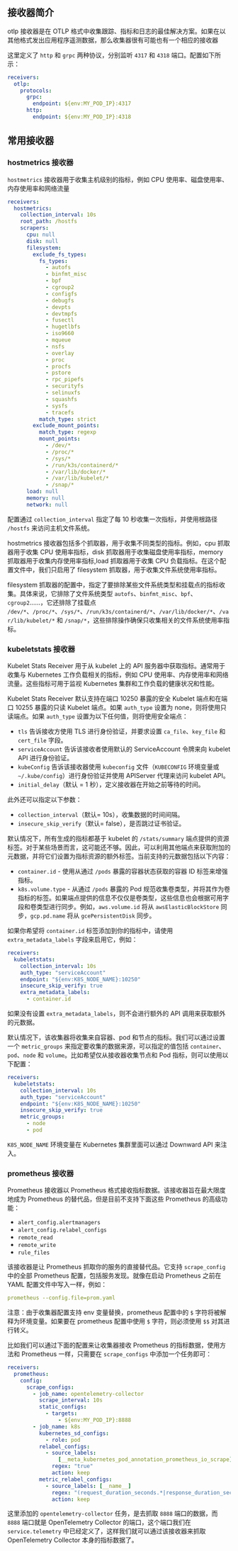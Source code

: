 ## 接收器简介

otlp 接收器是在 OTLP 格式中收集跟踪、指标和日志的最佳解决方案。如果在以其他格式发出应用程序遥测数据，那么收集器很有可能也有一个相应的接收器

这里定义了 `http` 和 `grpc` 两种协议，分别监听 `4317` 和 `4318` 端口。配置如下所示：

```yaml
receivers:
  otlp:
    protocols:
      grpc:
        endpoint: ${env:MY_POD_IP}:4317
      http:
        endpoint: ${env:MY_POD_IP}:4318
```

## 常用接收器

### hostmetrics 接收器

`hostmetrics` 接收器用于收集主机级别的指标，例如 CPU 使用率、磁盘使用率、内存使用率和网络流量

```yaml
receivers:
  hostmetrics:
    collection_interval: 10s
    root_path: /hostfs
    scrapers:
      cpu: null
      disk: null
      filesystem:
        exclude_fs_types:
          fs_types:
            - autofs
            - binfmt_misc
            - bpf
            - cgroup2
            - configfs
            - debugfs
            - devpts
            - devtmpfs
            - fusectl
            - hugetlbfs
            - iso9660
            - mqueue
            - nsfs
            - overlay
            - proc
            - procfs
            - pstore
            - rpc_pipefs
            - securityfs
            - selinuxfs
            - squashfs
            - sysfs
            - tracefs
          match_type: strict
        exclude_mount_points:
          match_type: regexp
          mount_points:
            - /dev/*
            - /proc/*
            - /sys/*
            - /run/k3s/containerd/*
            - /var/lib/docker/*
            - /var/lib/kubelet/*
            - /snap/*
      load: null
      memory: null
      network: null

```

配置通过 `collection_interval` 指定了每 10 秒收集一次指标，并使用根路径 `/hostfs` 来访问主机文件系统。

hostmetrics 接收器包括多个抓取器，用于收集不同类型的指标。例如，cpu 抓取器用于收集 CPU 使用率指标，disk 抓取器用于收集磁盘使用率指标，memory 抓取器用于收集内存使用率指标,load 抓取器用于收集 CPU 负载指标。在这个配置文件中，我们只启用了 filesystem 抓取器，用于收集文件系统使用率指标。

filesystem 抓取器的配置中，指定了要排除某些文件系统类型和挂载点的指标收集。具体来说，它排除了文件系统类型 `autofs`、`binfmt_misc`、`bpf`、`cgroup2`......，它还排除了挂载点 `/dev/*`、`/proc/*`、`/sys/*`、`/run/k3s/containerd/*`、`/var/lib/docker/*`、`/var/lib/kubelet/*` 和 `/snap/*`，这些排除操作确保只收集相关的文件系统使用率指标。

### kubeletstats 接收器

Kubelet Stats Receiver 用于从 kubelet 上的 API 服务器中获取指标。通常用于收集与 Kubernetes 工作负载相关的指标，例如 CPU 使用率、内存使用率和网络流量。这些指标可用于监视 Kubernetes 集群和工作负载的健康状况和性能。

Kubelet Stats Receiver 默认支持在端口 10250 暴露的安全 Kubelet 端点和在端口 10255 暴露的只读 Kubelet 端点。如果 `auth_type` 设置为 none，则将使用只读端点。如果 `auth_type` 设置为以下任何值，则将使用安全端点：

- `tls` 告诉接收方使用 TLS 进行身份验证，并要求设置 `ca_file`、`key_file` 和 `cert_file` 字段。
- `serviceAccount` 告诉该接收者使用默认的 ServiceAccount 令牌来向 kubelet API 进行身份验证。
- `kubeConfig` 告诉该接收器使用 `kubeconfig` 文件（`KUBECONFIG` 环境变量或 `~/.kube/config`）进行身份验证并使用 APIServer 代理来访问 kubelet API。
- `initial_delay`（默认 = 1 秒），定义接收器在开始之前等待的时间。

此外还可以指定以下参数：

- `collection_interval`（默认= 10s），收集数据的时间间隔。
- `insecure_skip_verify`（默认= false），是否跳过证书验证。

默认情况下，所有生成的指标都基于 kubelet 的 `/stats/summary` 端点提供的资源标签。对于某些场景而言，这可能还不够。因此，可以利用其他端点来获取附加的元数据，并将它们设置为指标资源的额外标签。当前支持的元数据包括以下内容：

- `container.id` - 使用从通过 `/pods` 暴露的容器状态获取的容器 ID 标签来增强指标。
- `k8s.volume.type` - 从通过 `/pods` 暴露的 Pod 规范收集卷类型，并将其作为卷指标的标签。如果端点提供的信息不仅仅是卷类型，这些信息也会根据可用字段和卷类型进行同步。例如，`aws.volume.id` 将从 `awsElasticBlockStore` 同步，`gcp.pd.name` 将从 `gcePersistentDisk` 同步。

如果你希望将 `container.id` 标签添加到你的指标中，请使用 `extra_metadata_labels` 字段来启用它，例如：

```yaml
receivers:
  kubeletstats:
    collection_interval: 10s
    auth_type: "serviceAccount"
    endpoint: "${env:K8S_NODE_NAME}:10250"
    insecure_skip_verify: true
    extra_metadata_labels:
      - container.id
```

如果没有设置 `extra_metadata_labels`，则不会进行额外的 API 调用来获取额外的元数据。

默认情况下，该收集器将收集来自容器、pod 和节点的指标。我们可以通过设置一个 `metric_groups` 来指定要收集的数据来源，可以指定的值包括 `container`、`pod`、`node` 和 `volume`。比如希望仅从接收器收集节点和 Pod 指标，则可以使用以下配置：

```yaml
receivers:
  kubeletstats:
    collection_interval: 10s
    auth_type: "serviceAccount"
    endpoint: "${env:K8S_NODE_NAME}:10250"
    insecure_skip_verify: true
    metric_groups:
      - node
      - pod
```

`K8S_NODE_NAME` 环境变量在 Kubernetes 集群里面可以通过 Downward API 来注入。

### prometheus 接收器

Prometheus 接收器以 Prometheus 格式接收指标数据。该接收器旨在最大限度地成为 Prometheus 的替代品，但是目前不支持下面这些 Prometheus 的高级功能：

- `alert_config.alertmanagers`
- `alert_config.relabel_configs`
- `remote_read`
- `remote_write`
- `rule_files`

该接收器是让 Prometheus 抓取你的服务的直接替代品。它支持 `scrape_config` 中的全部 Prometheus 配置，包括服务发现。就像在启动 Prometheus 之前在 YAML 配置文件中写入一样，例如：

```yaml
prometheus --config.file=prom.yaml
```

注意：由于收集器配置支持 env 变量替换，prometheus 配置中的 `$` 字符将被解释为环境变量。如果要在 prometheus 配置中使用 `$` 字符，则必须使用 `$$` 对其进行转义。

比如我们可以通过下面的配置来让收集器接收 Prometheus 的指标数据，使用方法和 Prometheus 一样，只需要在 `scrape_configs` 中添加一个任务即可：

```yaml
receivers:
  prometheus:
    config:
      scrape_configs:
        - job_name: opentelemetry-collector
          scrape_interval: 10s
          static_configs:
            - targets:
                - ${env:MY_POD_IP}:8888
        - job_name: k8s
          kubernetes_sd_configs:
            - role: pod
          relabel_configs:
            - source_labels:
                [__meta_kubernetes_pod_annotation_prometheus_io_scrape]
              regex: "true"
              action: keep
          metric_relabel_configs:
            - source_labels: [__name__]
              regex: "(request_duration_seconds.*|response_duration_seconds.*)"
              action: keep
```

这里添加的 `opentelemetry-collector` 任务，是去抓取 `8888` 端口的数据，而 `8888` 端口就是 OpenTelemetry Collector 的端口，这个端口我们在 `service.telemetry` 中已经定义了，这样我们就可以通过该接收器来抓取 OpenTelemetry Collector 本身的指标数据了。